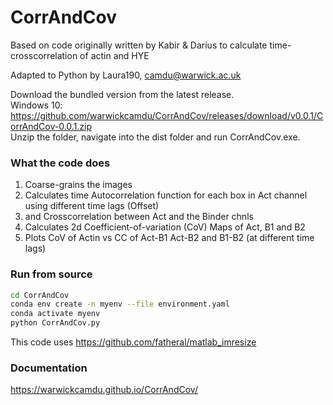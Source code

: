 # CorrAndCov

Based on code originally written by Kabir & Darius to calculate time-crosscorrelation of actin and HYE

Adapted to Python by Laura190, camdu@warwick.ac.uk

Download the bundled version from the latest release. \
Windows 10: https://github.com/warwickcamdu/CorrAndCov/releases/download/v0.0.1/CorrAndCov-0.0.1.zip \
Unzip the folder, navigate into the dist folder and run CorrAndCov.exe.

### What the code does
1. Coarse-grains the images
2. Calculates time Autocorrelation function for each box in Act channel using different time lags (Offset)
3. and Crosscorrelation between Act and the Binder chnls
4. Calculates 2d Coefficient-of-variation (CoV) Maps of Act, B1 and B2
6. Plots CoV of Actin vs CC of Act-B1 Act-B2 and B1-B2 (at different time lags)

### Run from source
```bash
cd CorrAndCov
conda env create -n myenv --file environment.yaml
conda activate myenv
python CorrAndCov.py
```
This code uses https://github.com/fatheral/matlab_imresize

### Documentation
https://warwickcamdu.github.io/CorrAndCov/
